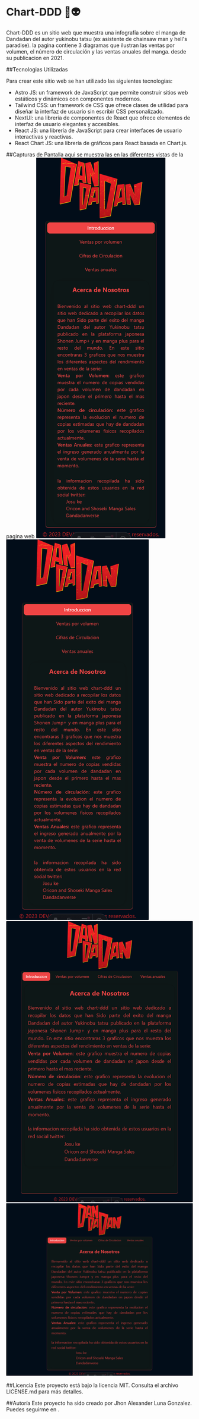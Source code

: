 # Chart-DDD 👻👽

Chart-DDD es un sitio web que muestra una infografía sobre el manga de Dandadan del autor yukinobu tatsu (ex asistente de chainsaw man y hell's paradise). la pagina contiene 3 diagramas que ilustran las ventas por volumen, el número de circulación y las ventas anuales del manga. desde su publicacion en 2021.

##Tecnologias Utilizadas

Para crear este sitio web se han utilizado las siguientes tecnologías:

- Astro JS: un framework de JavaScript que permite construir sitios web estáticos y dinámicos con componentes modernos.
- Tailwind CSS: un framework de CSS que ofrece clases de utilidad para diseñar la interfaz de usuario sin escribir CSS personalizado.
- NextUI: una librería de componentes de React que ofrece elementos de interfaz de usuario elegantes y accesibles.
- React JS: una librería de JavaScript para crear interfaces de usuario interactivas y reactivas.
- React Chart JS: una librería de gráficos para React basada en Chart.js.

##Capturas de Pantalla
aqui se muestra las en las diferentes vistas de la pagina web
![mobile xs](src/img/iPhone-XS-X-375x812.png) 
![mobile iphone](src/img/iPhone-8-Plus-7-Plus-6S-Plus-414x736.png) 
![tablet](src/img/Large-Screen-688x1031.png) 
![pc](src/img/Medium-Screen-1024x800.png)

##Licencia
Este proyecto está bajo la licencia MIT. Consulta el archivo LICENSE.md para más detalles.

##Autoría
Este proyecto ha sido creado por Jhon Alexander Luna Gonzalez. Puedes seguirme en <tu-red-social>.
